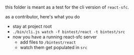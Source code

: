 this folder is meant as a test for the cli version of `react-sfc`.


as a contributor, here's what you do

- stay at project root
- `./bin/cli.js watch -f bintest/react -t bintest/src`
- now you have a running react-sfc server
  - add files to `/bintest/react`
  - watch them get populated in `src`